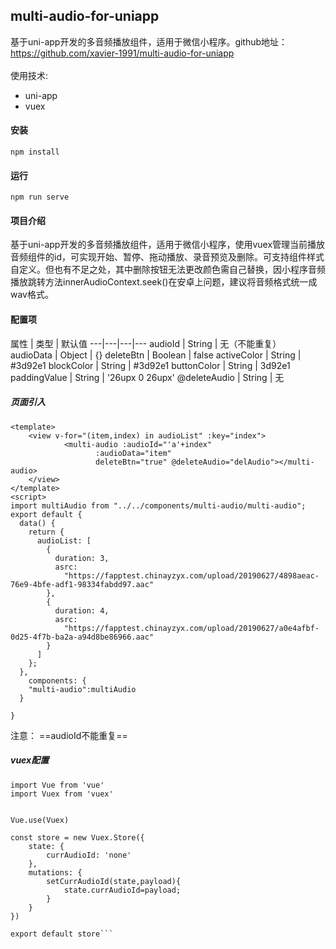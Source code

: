 ## multi-audio-for-uniapp
基于uni-app开发的多音频播放组件，适用于微信小程序。github地址：https://github.com/xavier-1991/multi-audio-for-uniapp<br /><br />
使用技术:
- uni-app
- vuex

#### 安装
```
npm install
```
#### 运行
```
npm run serve
```

#### 项目介绍
基于uni-app开发的多音频播放组件，适用于微信小程序，使用vuex管理当前播放音频组件的id，可实现开始、暂停、拖动播放、录音预览及删除。可支持组件样式自定义。但也有不足之处，其中删除按钮无法更改颜色需自己替换，因小程序音频播放跳转方法innerAudioContext.seek()在安卓上问题，建议将音频格式统一成wav格式。


#### 配置项
属性 | 类型  | 默认值
---|---|---|---
audioId | String | 无（不能重复）
audioData | Object | {}
deleteBtn | Boolean | false
activeColor | String | #3d92e1
blockColor | String | #3d92e1
buttonColor | String | 3d92e1
paddingValue | String | '26upx 0 26upx'
@deleteAudio | String | 无

##### 页面引入
```
<template>
    <view v-for="(item,index) in audioList" :key="index">
            <multi-audio :audioId="'a'+index"
                   :audioData="item" 
                   deleteBtn="true" @deleteAudio="delAudio"></multi-audio>
    </view>
</template>
<script>
import multiAudio from "../../components/multi-audio/multi-audio";
export default {
  data() {
    return {
      audioList: [
        {
          duration: 3,
          asrc:
            "https://fapptest.chinayzyx.com/upload/20190627/4898aeac-76e9-4bfe-adf1-98334fabdd97.aac"
        },
        {
          duration: 4,
          asrc:
            "https://fapptest.chinayzyx.com/upload/20190627/a0e4afbf-0d25-4f7b-ba2a-a94d8be86966.aac"
        }
      ]
    };
  },
    components: {
    "multi-audio":multiAudio
  }
    
}
```
注意： ==audioId不能重复==

##### vuex配置

```
import Vue from 'vue'
import Vuex from 'vuex'


Vue.use(Vuex)

const store = new Vuex.Store({
	state: {
        currAudioId: 'none'
	},
	mutations: {
        setCurrAudioId(state,payload){
            state.currAudioId=payload;
		}
	}
})

export default store```









